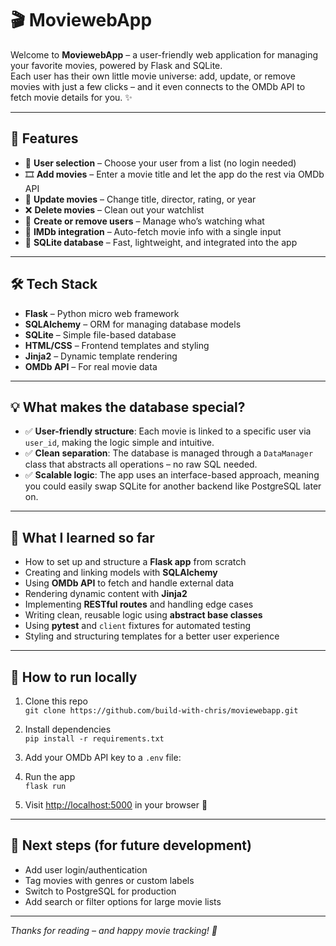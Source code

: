 # 🎬 MoviewebApp

Welcome to **MoviewebApp** – a user-friendly web application for managing your favorite movies, powered by Flask and SQLite.  
Each user has their own little movie universe: add, update, or remove movies with just a few clicks – and it even connects to the OMDb API to fetch movie details for you. ✨

---

## 🚀 Features

- 🔐 **User selection** – Choose your user from a list (no login needed)
- 🎞️ **Add movies** – Enter a movie title and let the app do the rest via OMDb API
- 📝 **Update movies** – Change title, director, rating, or year
- ❌ **Delete movies** – Clean out your watchlist
- 👥 **Create or remove users** – Manage who’s watching what
- 🧠 **IMDb integration** – Auto-fetch movie info with a single input
- 💾 **SQLite database** – Fast, lightweight, and integrated into the app

---

## 🛠️ Tech Stack

- **Flask** – Python micro web framework
- **SQLAlchemy** – ORM for managing database models
- **SQLite** – Simple file-based database
- **HTML/CSS** – Frontend templates and styling
- **Jinja2** – Dynamic template rendering
- **OMDb API** – For real movie data

---

## 💡 What makes the database special?

- ✅ **User-friendly structure**: Each movie is linked to a specific user via `user_id`, making the logic simple and intuitive.
- ✅ **Clean separation**: The database is managed through a `DataManager` class that abstracts all operations – no raw SQL needed.
- ✅ **Scalable logic**: The app uses an interface-based approach, meaning you could easily swap SQLite for another backend like PostgreSQL later on.

---

## 🧠 What I learned so far

- How to set up and structure a **Flask app** from scratch
- Creating and linking models with **SQLAlchemy**
- Using **OMDb API** to fetch and handle external data
- Rendering dynamic content with **Jinja2**
- Implementing **RESTful routes** and handling edge cases
- Writing clean, reusable logic using **abstract base classes**
- Using **pytest** and `client` fixtures for automated testing
- Styling and structuring templates for a better user experience

---

## 🧪 How to run locally

1. Clone this repo  
   `git clone https://github.com/build-with-chris/moviewebapp.git`

2. Install dependencies  
   `pip install -r requirements.txt`

3. Add your OMDb API key to a `.env` file:  

4. Run the app  
`flask run`

5. Visit [http://localhost:5000](http://localhost:5000) in your browser 🎉

---

## 🧭 Next steps (for future development)

- Add user login/authentication
- Tag movies with genres or custom labels
- Switch to PostgreSQL for production
- Add search or filter options for large movie lists

---

_Thanks for reading – and happy movie tracking! 🍿_